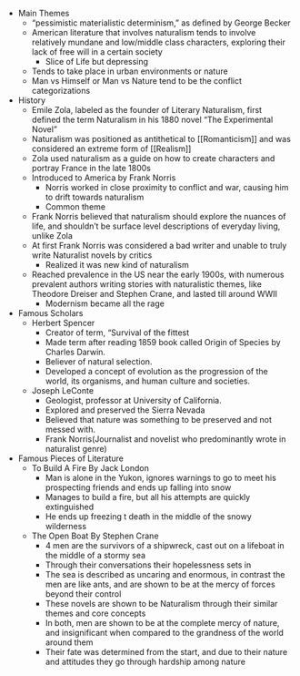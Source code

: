 * Main Themes
	* “pessimistic materialistic determinism,” as defined by George Becker
	* American literature that involves naturalism tends to involve relatively mundane and low/middle class characters, exploring their lack of free will in a certain society
		* Slice of Life but depressing
	* Tends to take place in urban environments or nature
	* Man vs Himself or Man vs Nature tend to be the conflict categorizations
* History
	* Emile Zola, labeled as the founder of Literary Naturalism, first defined the term Naturalism in his 1880 novel “The Experimental Novel”
	* Naturalism was positioned as antithetical to [[Romanticism]] and was considered an extreme form of [[Realism]]
	* Zola used naturalism as a guide on how to create characters and portray France in the late 1800s
	* Introduced to America by Frank Norris
		* Norris worked in close proximity to conflict and war, causing him to drift towards naturalism
		* Common theme
	* Frank Norris believed that naturalism should explore the nuances of life, and shouldn’t be surface level descriptions of everyday living, unlike Zola
	* At first Frank Norris was considered a bad writer and unable to truly write Naturalist novels by critics
		* Realized it was new kind of naturalism
	* Reached prevalence in the US near the early 1900s, with numerous prevalent authors writing stories with naturalistic themes, like Theodore Dreiser and Stephen Crane, and lasted till around WWII
		* Modernism became all the rage
* Famous Scholars 
	* Herbert Spencer
		* Creator of term, “Survival of the fittest
		* Made term after reading 1859 book called Origin of Species by Charles Darwin.
		* Believer of natural selection.
		* Developed a concept of evolution as the progression of the world, its organisms, and human culture and societies.
	* Joseph LeConte
		* Geologist,  professor at University of California.
		* Explored and preserved the Sierra Nevada
		* Believed that nature was something to be preserved and not messed with.
		* Frank Norris(Journalist and novelist who predominantly wrote in naturalist genre)
* Famous Pieces of Literature 
	* To Build A Fire By Jack London
		* Man is alone in the Yukon, ignores warnings to go to meet his prospecting friends and ends up falling into snow
		* Manages to build a fire, but all his attempts are quickly extinguished 
		* He ends up freezing t death in the middle of the snowy wilderness
	* The Open Boat By Stephen Crane 
		* 4 men are the survivors of a shipwreck, cast out on a lifeboat in the middle of a stormy sea
		* Through their conversations their hopelessness sets in 
		* The sea is described as uncaring and enormous, in contrast the men are like  ants, and are shown to be at the mercy of forces beyond their control
		* These novels are shown to be Naturalism through their similar themes and core concepts
		* In both, men are shown to be at the complete mercy of nature, and insignificant when compared to the grandness of the world around them 
		* Their fate was determined from the start, and due to their nature and attitudes they go through hardship among nature